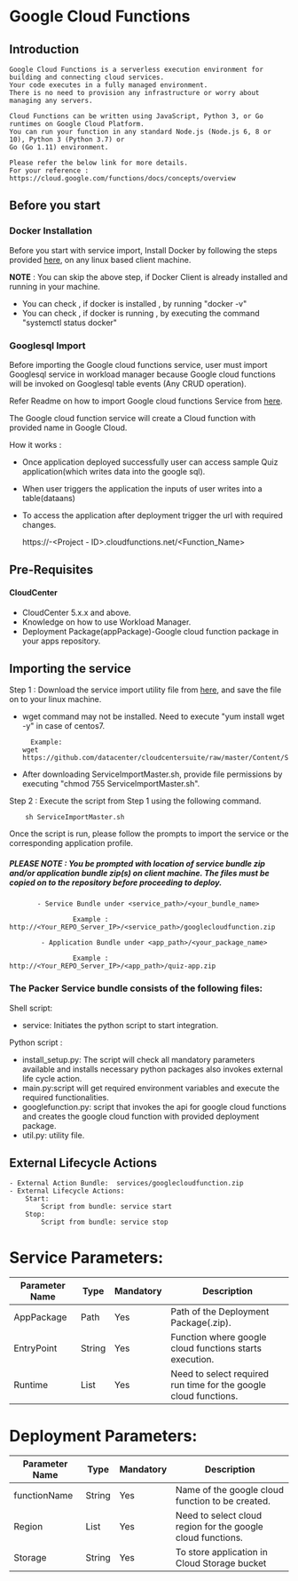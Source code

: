 # Google Cloud Functions
## Introduction

	Google Cloud Functions is a serverless execution environment for building and connecting cloud services.
	Your code executes in a fully managed environment.
	There is no need to provision any infrastructure or worry about managing any servers. 
	
	Cloud Functions can be written using JavaScript, Python 3, or Go runtimes on Google Cloud Platform. 
	You can run your function in any standard Node.js (Node.js 6, 8 or 10), Python 3 (Python 3.7) or 
	Go (Go 1.11) environment.
	
	Please refer the below link for more details.
	For your reference : https://cloud.google.com/functions/docs/concepts/overview
	
## Before you start
### Docker Installation
Before you start with service import, Install Docker by following the steps provided [here](https://github.com/datacenter/cloudcentersuite/raw/master/Content/dockerimages/Steps%20for%20Installation%20of%20Docker%20CE%20on%20CentOS7_V2.docx), on any linux based client machine.

**NOTE** : You can skip the above step, if Docker Client is already installed and running in your machine. 
- You can check , if docker is installed , by running "docker -v"
- You can check , if docker is running , by executing the command "systemctl status docker"
      
### Googlesql Import
Before importing the Google cloud functions service, user must import Googlesql service in workload manager because Google cloud functions will be invoked on Googlesql table events (Any CRUD operation).
      
Refer Readme on how to import Google cloud functions Service from [here](https://wwwin-github.cisco.com/CloudCenterSuite/Content-Factory/tree/master/Databases/GoogleSQL).
      
The Google cloud function service will create a Cloud function with provided name in Google Cloud.

How it works :
- Once application deployed successfully user can access sample Quiz application(which writes data into the google sql). 
- When user triggers the application the inputs of user writes  into a table(dataans)
- To access the application after deployment trigger the url with required changes.

    https://<Region>-<Project - ID>.cloudfunctions.net/<Function_Name>

## Pre-Requisites
#### CloudCenter
- CloudCenter 5.x.x and above.
- Knowledge on how to use Workload Manager. 
- Deployment Package(appPackage)-Google cloud function package in your apps repository.
 

## Importing the service

Step 1 : Download the service import utility file  from [here](https://raw.githubusercontent.com/datacenter/cloudcentersuite/master/Content/Scripts/ServiceImportMaster.sh), and save the file on to your linux machine.
- wget command may not be installed. Need to execute "yum install wget -y" in case of centos7.

	    Example: 
      wget https://github.com/datacenter/cloudcentersuite/raw/master/Content/Scripts/ServiceImportMaster.sh
				
- After downloading ServiceImportMaster.sh, provide file permissions by executing "chmod 755 ServiceImportMaster.sh".

Step 2 : Execute the script from Step 1 using the following command.

        sh ServiceImportMaster.sh

Once the script is run, please follow the prompts to import the service or the corresponding application profile.


##### PLEASE NOTE : You be prompted with location of service bundle zip and/or application bundle zip(s) on client machine. The files must be copied on to the repository before proceeding to deploy.
          
           - Service Bundle under <service_path>/<your_bundle_name>
                    
                    Example : http://<Your_REPO_Server_IP>/<service_path>/googlecloudfunction.zip 
    
            - Application Bundle under <app_path>/<your_package_name>
            
                    Example : http://<Your_REPO_Server_IP>/<app_path>/quiz-app.zip
                                        
### The Packer Service bundle consists of the following files:

Shell script:
 - service: Initiates the python script to start integration.

Python script :
 - install_setup.py: The script will check all mandatory parameters available and installs necessary python packages also invokes external life cycle action.
 - main.py:script will get required environment variables and execute the required functionalities. 
 - googlefunction.py: script that invokes the api for google cloud functions and creates the google cloud function with provided deployment package.
 - util.py: utility file.

## External Lifecycle Actions
    - External Action Bundle:  services/googlecloudfunction.zip
    - External Lifecycle Actions:
        Start:
            Script from bundle: service start
        Stop:
            Script from bundle: service stop

# Service Parameters:
| Parameter Name| Type	 | Mandatory |Description | 
| ------ | ------ | ------ | ------ 
| AppPackage | Path |	Yes |Path of the Deployment Package(.zip). | 
| EntryPoint | String | Yes | Function where google cloud functions starts execution. |  
| Runtime | List | Yes | Need to select required run time for the google cloud functions. | 



# Deployment Parameters:
| Parameter Name| Type	 | Mandatory |Description |  
| ------ | ------ | ------ | ------ 
| functionName |	String | Yes | Name of the google cloud function to be created. |
| Region |	List | Yes | Need to select cloud region for the google cloud functions. | 
| Storage |	String | Yes | To store application in Cloud Storage bucket |  



